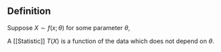 ## Definition
Suppose $X \sim f(x ; \theta)$ for some parameter $\theta$,

A [[Statistic]] $T(X)$ is a function of the data which does not depend on $\theta$.